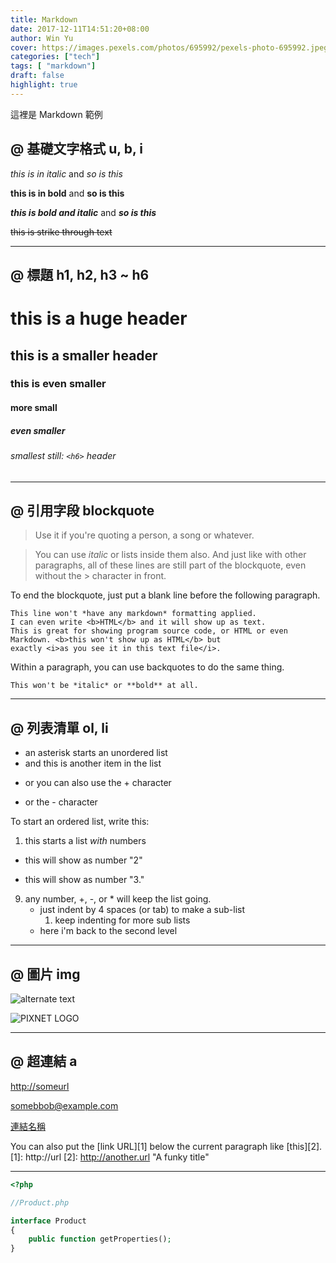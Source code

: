 ```yaml
---
title: Markdown
date: 2017-12-11T14:51:20+08:00
author: Win Yu
cover: https://images.pexels.com/photos/695992/pexels-photo-695992.jpeg?w=1260&h=750&dpr=2&auto=compress&cs=tinysrgb
categories: ["tech"]
tags: [ "markdown"]
draft: false
highlight: true
---
```


這裡是 Markdown 範例

<!--more-->

## @ 基礎文字格式  u, b, i

*this is in italic*  and _so is this_

**this is in bold**  and __so is this__

***this is bold and italic***  and ___so is this___


<s>this is strike through text</s>

----

## @ 標題 h1, h2, h3 ~ h6

# this is a huge header #
## this is a smaller header ##
### this is even smaller ###
#### more small ####
##### even smaller #####
###### smallest still: `<h6>` header

----

## @ 引用字段 blockquote

> Use it if you're quoting a person, a song or whatever.

> You can use *italic* or lists inside them also.
And just like with other paragraphs,
all of these lines are still
part of the blockquote, even without the > character in front.

To end the blockquote, just put a blank line before the following paragraph.  

    This line won't *have any markdown* formatting applied.
    I can even write <b>HTML</b> and it will show up as text.
    This is great for showing program source code, or HTML or even
    Markdown. <b>this won't show up as HTML</b> but
    exactly <i>as you see it in this text file</i>.

Within a paragraph, you can use backquotes to do the same thing.

`This won't be *italic* or **bold** at all.`

----

## @ 列表清單 ol, li

* an asterisk starts an unordered list
* and this is another item in the list
+ or you can also use the + character
- or the - character

To start an ordered list, write this:

1. this starts a list *with* numbers
+  this will show as number "2"
*  this will show as number "3."
9. any number, +, -, or * will keep the list going.
    * just indent by 4 spaces (or tab) to make a sub-list
        1. keep indenting for more sub lists
    * here i'm back to the second level

----

## @ 圖片 img

![alternate text](https://sourceforge.net/images/icon_linux.gif)

![PIXNET LOGO](https://upload.wikimedia.org/wikipedia/zh/5/57/Pixnet_logo.png)


----

## @ 超連結 a

<http://someurl>

<somebbob@example.com>

[連結名稱](http://someurl)


You can also put the [link URL][1] below the current paragraph
like [this][2].
   [1]: http://url
   [2]: http://another.url "A funky title"


----

```php
<?php

//Product.php

interface Product
{
    public function getProperties();
}
```



<link rel="stylesheet" href="//cdnjs.cloudflare.com/ajax/libs/highlight.js/9.12.0/styles/dracula.min.css">
<script src="//cdnjs.cloudflare.com/ajax/libs/highlight.js/9.12.0/highlight.min.js"></script>
<script>hljs.initHighlightingOnLoad();</script>
